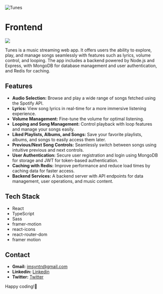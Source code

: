 ![Tunes](https://raw.githubusercontent.com/imSyntn/tttt/refs/heads/main/Screenshot_2024-11-12_235056-removebg-preview.png)

# Frontend

![](https://user-images.githubusercontent.com/74038190/212284100-561aa473-3905-4a80-b561-0d28506553ee.gif)


Tunes is a music streaming web app. It offers users the ability to explore, play, and manage songs seamlessly with features such as lyrics, volume control, and looping. The app includes a backend powered by Node.js and Express, with MongoDB for database management and user authentication, and Redis for caching.
## Features

- **Audio Selection:** Browse and play a wide range of songs fetched using the Spotify API.
- **Lyrics:** View song lyrics in real-time for a more immersive listening experience.
- **Volume Management:** Fine-tune the volume for optimal listening.
- **Looping and Song Management:** Control playback with loop features and manage your songs easily.
- **Liked Playlists, Albums, and Songs:** Save your favorite playlists, albums, and songs to easily access them later.
- **Previous/Next Song Controls:** Seamlessly switch between songs using intuitive previous and next controls.
- **User Authentication:** Secure user registration and login using MongoDB for storage and JWT for token-based authentication.
- **Caching with Redis:** Improve performance and reduce load times by caching data for faster access.
- **Backend Services:** A backend server with API endpoints for data management, user operations, and music content.


## Tech Stack

- React
- TypeScript
- Sass
- framer-motion
- react-icons
- react-router-dom
- framer motion



## Contact

- **Gmail:** [imsyntn@gmail.com](imsyntn@gmail.com)
- **Linkedin:**  [Linkedin](https://www.linkedin.com/in/imsyntn)
- **Twitter:** [Twitter](https://x.com/imsyntn)

Happy coding!🚀